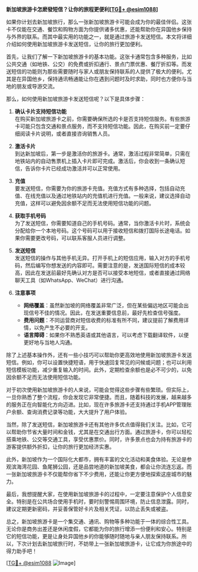 **新加坡旅游卡怎麽發短信？让你的旅程更便利[[TG💪+ @esim1088](https://t.me/s/esim1088)]**

如果你计划去新加坡旅行，那么一张新加坡旅游卡可能会成为你的最佳伴侣。这张卡不仅能在交通、餐饮和购物方面为你提供诸多优惠，还能帮助你在异国他乡保持与外界的联系。而其中最实用的功能之一，就是通过旅游卡发送短信。本文将详细介绍如何使用新加坡旅游卡发送短信，让你的旅行更加便利。

首先，让我们了解一下新加坡旅游卡的基本功能。这张卡通常包含多种服务，比如公共交通（如地铁、公交）的免费或折扣通行、景点门票优惠、餐厅折扣等。而发送短信的功能则为那些需要随时与家人或朋友保持联系的人提供了极大的便利。尤其是在异国他乡，保持通讯畅通能让你在遇到问题时及时求助，同时也方便你与当地的朋友或导游交流。

那么，如何使用新加坡旅游卡发送短信呢？以下是具体步骤：

1. **确认卡片支持短信功能**  
   在购买新加坡旅游卡之前，你需要确保所选的卡是否支持短信服务。有些旅游卡可能只包含交通和景点服务，而不支持短信功能。因此，在购买前一定要仔细阅读卡片说明，或者直接咨询销售人员。

2. **激活卡片**  
   到达新加坡后，第一步是激活你的旅游卡。通常，激活过程非常简单，只需在地铁站内的自动售票机上插入卡片即可完成。激活后，你会收到一条确认短信，告诉你卡片已经成功激活并可以正常使用。

3. **充值**  
   要发送短信，你需要为你的旅游卡充值。充值方式有多种选择，包括自动充值、在线充值以及通过地铁站内的充值机进行充值。一般来说，建议选择自动充值，这样可以避免因余额不足而无法使用短信功能的问题。

4. **获取手机号码**  
   为了发送短信，你需要知道自己的手机号码。通常，当你激活卡片时，系统会分配给你一个本地号码。这个号码可以用于接收短信和拨打国际长途电话。如果你需要更改号码，可以联系客服人员进行调整。

5. **发送短信**  
   发送短信的操作与其他手机无异。打开手机上的短信应用，输入对方的手机号码，然后编写你想发送的内容即可。需要注意的是，发送国际短信的成本较高，因此在发送前最好先确认对方是否可以接受本地短信，或者直接通过网络聊天工具（如WhatsApp、WeChat）进行沟通。

6. **注意事项**  
   - **网络覆盖**：虽然新加坡的网络覆盖非常广泛，但在某些偏远地区可能会出现信号不佳的情况。因此，在发送重要信息前，最好先检查信号强度。
   - **费用问题**：不同运营商对短信收费的标准有所不同，建议提前了解费用详情，以免产生不必要的开支。
   - **语言障碍**：如果你不熟悉英语或其他语言，可以考虑下载翻译软件，以便更好地与当地人沟通。

除了上述基本操作外，还有一些小技巧可以帮助你更高效地使用新加坡旅游卡发送短信。例如，你可以设置快捷短语，用于快速回复常见的问候或问题；也可以利用短信模板功能，减少重复输入的时间。此外，定期检查余额也是必不可少的，以免因余额不足而无法使用短信功能。

对于初次使用新加坡旅游卡的人来说，可能会觉得这些步骤有些繁琐。但实际上，一旦你熟悉了整个流程，你会发现它非常便捷。而且，随着科技的发展，越来越多的服务正在向智能化方向迈进。比如，现在许多旅游卡还支持通过手机APP管理账户余额、查询消费记录等功能，大大提升了用户体验。

当然，除了发送短信，新加坡旅游卡还有其他许多优点值得我们关注。比如，它可以帮助你节省大量时间和金钱，尤其是在交通出行方面。通过旅游卡，你可以轻松搭乘地铁、公交等交通工具，享受优惠票价。同时，许多景点也会为持有旅游卡的游客提供额外折扣，让你的旅行更加经济实惠。

此外，新加坡作为一个国际化大都市，拥有丰富的文化活动和美食体验。无论是参观滨海湾花园、鱼尾狮公园，还是品尝地道的新加坡美食，都会让你流连忘返。而一张新加坡旅游卡不仅能帮你省下不少费用，还能让你更方便地探索这座城市的魅力。

最后，我想提醒大家，在使用新加坡旅游卡的过程中，一定要注意保护个人信息安全。特别是在公共场合使用手机时，要时刻警惕周围环境，防止信息泄露。同时，建议定期更新密码，并妥善保管好卡片及相关凭证，以防止丢失或被盗。

总之，新加坡旅游卡是一个集交通、通讯、购物等多种功能于一体的综合性工具。无论你是商务出差还是休闲度假，它都能为你的旅行增添一份便利和安心。特别是它的短信功能，更是让身处异国他乡的你能够随时随地与亲人朋友保持联系。所以，下次计划去新加坡旅行时，不妨带上一张新加坡旅游卡，让它成为你旅途中的得力助手吧！

[[TG💪+ @esim1088](https://t.me/s/esim1088) ![Image](https://i.postimg.cc/4NQfJmqS/Snipaste-2025-05-13-00-14-12.png)]